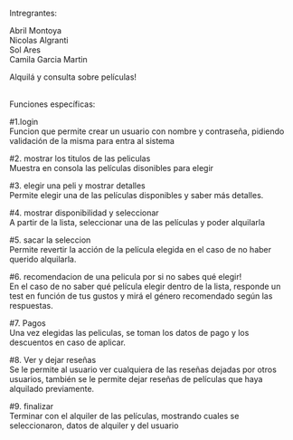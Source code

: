 Intregrantes:<br>

Abril Montoya <br>
Nicolas Algranti <br>
Sol Ares<br>
Camila Garcia Martin<br>

Alquilá y consulta sobre películas!<br>
<br>

Funciones específicas:<br>

#1.login <br>
Funcion que permite crear un usuario con nombre y contraseña, pidiendo validación de la misma para entra al sistema<br>

#2. mostrar los titulos de las peliculas <br>
Muestra en consola las películas disonibles para elegir<br>

#3. elegir una peli y mostrar detalles <br>
Permite elegir una de las películas disponibles y saber más detalles.<br>

#4. mostrar disponibilidad y seleccionar <br>
A partir de la lista, seleccionar una de las películas y poder alquilarla <br>

#5. sacar la seleccion <br>
Permite revertir la acción de la película elegida en el caso de no haber querido alquilarla.<br>

#6. recomendacion de una pelicula por si no sabes qué elegir! <br>
En el caso de no saber qué película elegir dentro de la lista, responde un test en función de tus gustos y mirá el género recomendado según las respuestas.<br>

#7. Pagos <br>
Una vez elegidas las peliculas, se toman los datos de pago y los descuentos en caso de aplicar.

#8. Ver y dejar reseñas <br>
Se le permite al usuario ver cualquiera de las reseñas dejadas por otros usuarios, también se le permite dejar reseñas de películas que haya alquilado previamente.

#9. finalizar<br>
Terminar con el alquiler de las películas, mostrando cuales se seleccionaron, datos de alquiler y del usuario
